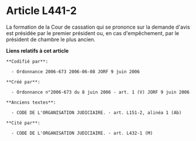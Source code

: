 # Article L441-2

La formation de la Cour de cassation qui se prononce sur la demande d'avis est présidée par le premier président ou, en cas
d'empêchement, par le président de chambre le plus ancien.

**Liens relatifs à cet article**

	**Codifié par**:

	  - Ordonnance 2006-673 2006-06-08 JORF 9 juin 2006

	**Créé par**:

	  - Ordonnance n°2006-673 du 8 juin 2006 - art. 1 (V) JORF 9 juin 2006

	**Anciens textes**:

	  - CODE DE L'ORGANISATION JUDICIAIRE. - art. L151-2, alinéa 1 (Ab)

	**Cité par**:

	  - CODE DE L'ORGANISATION JUDICIAIRE. - art. L432-1 (M)
